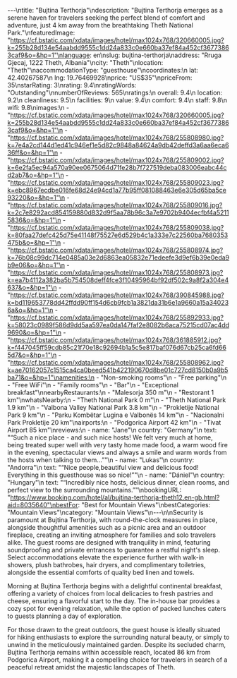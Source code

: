 ---\ntitle: "Bujtina Terthorja"\ndescription: "Bujtina Terthorja emerges as a serene haven for travelers seeking the perfect blend of comfort and adventure, just 4 km away from the breathtaking Theth National Park."\nfeaturedImage: "https://cf.bstatic.com/xdata/images/hotel/max1024x768/320660005.jpg?k=255b28d134e54aabdd9555c1dd24a833c0e660ba37ef84a452cf36773863caf9&o=&hp=1"\nlanguage: en\nslug: bujtina-terthorja\naddress: "Rruga Gjecaj, 1222 Theth, Albania"\ncity: "Theth"\nlocation: "Theth"\naccommodationType: "guesthouse"\ncoordinates:\n  lat: 42.40267587\n  lng: 19.76469928\nprice: "US$35"\npriceFrom: 35\nstarRating: 3\nrating: 9.4\nratingWords: "Outstanding"\nnumberOfReviews: 565\nratings:\n  overall: 9.4\n  location: 9.2\n  cleanliness: 9.5\n  facilities: 9\n  value: 9.4\n  comfort: 9.4\n  staff: 9.8\n  wifi: 9.8\nimages:\n  - "https://cf.bstatic.com/xdata/images/hotel/max1024x768/320660005.jpg?k=255b28d134e54aabdd9555c1dd24a833c0e660ba37ef84a452cf36773863caf9&o=&hp=1"\n  - "https://cf.bstatic.com/xdata/images/hotel/max1024x768/255808980.jpg?k=7e4a2cd144d1ed41c946ef1e5d82c9848a84624a9db42deffd3a6aa6eca636ff&o=&hp=1"\n  - "https://cf.bstatic.com/xdata/images/hotel/max1024x768/255809002.jpg?k=6e2fa5ec94a570a90ee0675064d71fe28b7f727519deba083006eabc44cd2ab7&o=&hp=1"\n  - "https://cf.bstatic.com/xdata/images/hotel/max1024x768/255809023.jpg?k=ebc8967ecdbe016fe68d24e94cd1a77b95ff081088463e6e305d65ba5ce93220&o=&hp=1"\n  - "https://cf.bstatic.com/xdata/images/hotel/max1024x768/255809016.jpg?k=2c7e8292acd854159880d832d9f5aa78b96c3a7e9702b9404ecfbf4a52115836&o=&hp=1"\n  - "https://cf.bstatic.com/xdata/images/hotel/max1024x768/255809038.jpg?k=80faa27defc425d75e41148f75527e6d529b4c1a333e7c22560ba7680353475b&o=&hp=1"\n  - "https://cf.bstatic.com/xdata/images/hotel/max1024x768/255808974.jpg?k=76b08c99dc714e0485a03e2d6863ea05832e71edeefe3d9ef6b39e0eda9b9e06&o=&hp=1"\n  - "https://cf.bstatic.com/xdata/images/hotel/max1024x768/255808973.jpg?k=ea7b4112a382ba5b754508deff4fce3f10495964bf92df502c9a8f2a304e4637&o=&hp=1"\n  - "https://cf.bstatic.com/xdata/images/hotel/max1024x768/390845988.jpg?k=bd119653778dd42ffdd90ff154d6cb9fcb1a3821da31b6e1a9660a15a340236a&o=&hp=1"\n  - "https://cf.bstatic.com/xdata/images/hotel/max1024x768/255892933.jpg?k=58023c0989f586d9dd5aa597ea0da147faf2e8082b6aca75215cd07ac4dd9690&o=&hp=1"\n  - "https://cf.bstatic.com/xdata/images/hotel/max1024x768/361885912.jpg?k=f447045ff59cdb85c21f70e18c92694b1a5c5e817baf076d67cb25ca6fd665d7&o=&hp=1"\n  - "https://cf.bstatic.com/xdata/images/hotel/max1024x768/255808962.jpg?k=ae70162057c1515ca4ca0beed541b422190670d8be01c727cd8150b0a9b5ba71&o=&hp=1"\namenities:\n  - "Non-smoking rooms"\n  - "Free parking"\n  - "Free WiFi"\n  - "Family rooms"\n  - "Bar"\n  - "Exceptional breakfast"\nnearbyRestaurants:\n  - "Malesorja 350 m"\n  - "Restorant 1 km"\nwhatsNearby:\n  - "Theth National Park 0 m"\n  - "Theth National Park 1.9 km"\n  - "Valbona Valley National Park 3.8 km"\n  - "Prokletije National Park 9 km"\n  - "Parku Kombëtar Lugina e Valbonës 14 km"\n  - "Nacionalni Park Prokletije 20 km"\nairports:\n  - "Podgorica Airport 42 km"\n  - "Tivat Airport 85 km"\nreviews:\n  - name: "Jane"\n    country: "Germany"\n    text: "“Such a nice place - and such nice hosts! We felt very much at home, being treated super well with very tasty home made food, a warm wood fire in the evening, spectacular views and always a smile and warm words from the hosts when talking to them...”"\n  - name: "Lukas"\n    country: "Andorra"\n    text: "“Nice people,beautiful view and delicious food!
Everything in this guesthouse was so nice!”"\n  - name: "Dániel"\n    country: "Hungary"\n    text: "“Incredibly nice hosts, delicious dinner, clean rooms, and perfect view to the surrounding mountains.”"\nbookingURL: "https://www.booking.com/hotel/al/bujtina-terthorja-theth12.en-gb.html?aid=8035640"\nbestFor: "Best for Mountain Views"\nbestCategories: "Mountain Views"\ncategory: "Mountain Views"\n---\n\nSecurity is paramount at Bujtina Terthorja, with round-the-clock measures in place, alongside thoughtful amenities such as a picnic area and an outdoor fireplace, creating an inviting atmosphere for families and solo travelers alike. The guest rooms are designed with tranquility in mind, featuring soundproofing and private entrances to guarantee a restful night's sleep. Select accommodations elevate the experience further with walk-in showers, plush bathrobes, hair dryers, and complimentary toiletries, alongside the essential comforts of quality bed linen and towels.

Morning at Bujtina Terthorja begins with a delightful continental breakfast, offering a variety of choices from local delicacies to fresh pastries and cheese, ensuring a flavorful start to the day. The in-house bar provides a cozy spot for evening relaxation, while the option of packed lunches caters to guests planning a day of exploration.

For those drawn to the great outdoors, the guest house is ideally situated for hiking enthusiasts to explore the surrounding natural beauty, or simply to unwind in the meticulously maintained garden. Despite its secluded charm, Bujtina Terthorja remains within accessible reach, located 86 km from Podgorica Airport, making it a compelling choice for travelers in search of a peaceful retreat amidst the majestic landscapes of Theth.